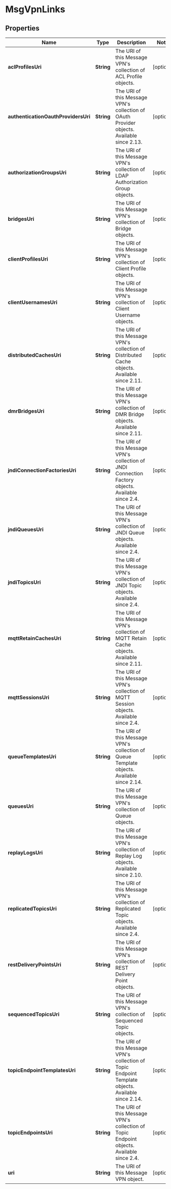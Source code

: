
# MsgVpnLinks

## Properties
Name | Type | Description | Notes
------------ | ------------- | ------------- | -------------
**aclProfilesUri** | **String** | The URI of this Message VPN&#39;s collection of ACL Profile objects. |  [optional]
**authenticationOauthProvidersUri** | **String** | The URI of this Message VPN&#39;s collection of OAuth Provider objects. Available since 2.13. |  [optional]
**authorizationGroupsUri** | **String** | The URI of this Message VPN&#39;s collection of LDAP Authorization Group objects. |  [optional]
**bridgesUri** | **String** | The URI of this Message VPN&#39;s collection of Bridge objects. |  [optional]
**clientProfilesUri** | **String** | The URI of this Message VPN&#39;s collection of Client Profile objects. |  [optional]
**clientUsernamesUri** | **String** | The URI of this Message VPN&#39;s collection of Client Username objects. |  [optional]
**distributedCachesUri** | **String** | The URI of this Message VPN&#39;s collection of Distributed Cache objects. Available since 2.11. |  [optional]
**dmrBridgesUri** | **String** | The URI of this Message VPN&#39;s collection of DMR Bridge objects. Available since 2.11. |  [optional]
**jndiConnectionFactoriesUri** | **String** | The URI of this Message VPN&#39;s collection of JNDI Connection Factory objects. Available since 2.4. |  [optional]
**jndiQueuesUri** | **String** | The URI of this Message VPN&#39;s collection of JNDI Queue objects. Available since 2.4. |  [optional]
**jndiTopicsUri** | **String** | The URI of this Message VPN&#39;s collection of JNDI Topic objects. Available since 2.4. |  [optional]
**mqttRetainCachesUri** | **String** | The URI of this Message VPN&#39;s collection of MQTT Retain Cache objects. Available since 2.11. |  [optional]
**mqttSessionsUri** | **String** | The URI of this Message VPN&#39;s collection of MQTT Session objects. Available since 2.4. |  [optional]
**queueTemplatesUri** | **String** | The URI of this Message VPN&#39;s collection of Queue Template objects. Available since 2.14. |  [optional]
**queuesUri** | **String** | The URI of this Message VPN&#39;s collection of Queue objects. |  [optional]
**replayLogsUri** | **String** | The URI of this Message VPN&#39;s collection of Replay Log objects. Available since 2.10. |  [optional]
**replicatedTopicsUri** | **String** | The URI of this Message VPN&#39;s collection of Replicated Topic objects. Available since 2.4. |  [optional]
**restDeliveryPointsUri** | **String** | The URI of this Message VPN&#39;s collection of REST Delivery Point objects. |  [optional]
**sequencedTopicsUri** | **String** | The URI of this Message VPN&#39;s collection of Sequenced Topic objects. |  [optional]
**topicEndpointTemplatesUri** | **String** | The URI of this Message VPN&#39;s collection of Topic Endpoint Template objects. Available since 2.14. |  [optional]
**topicEndpointsUri** | **String** | The URI of this Message VPN&#39;s collection of Topic Endpoint objects. Available since 2.4. |  [optional]
**uri** | **String** | The URI of this Message VPN object. |  [optional]



